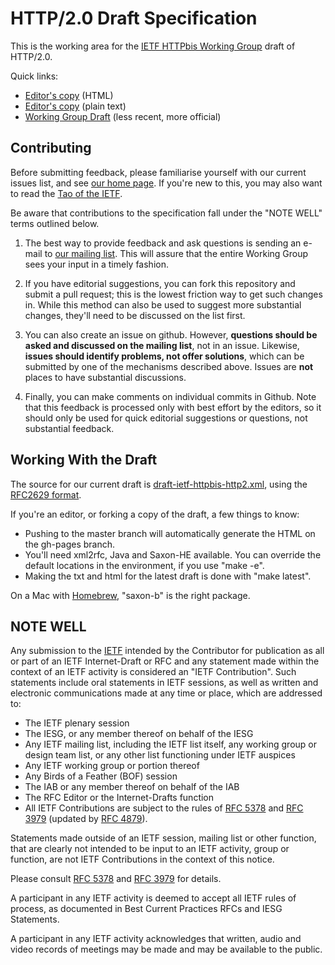 
HTTP/2.0 Draft Specification
============================

This is the working area for the [IETF HTTPbis Working
Group](http://trac.tools.ietf.org/wg/httpbis/trac/wiki) draft of HTTP/2.0.

Quick links:
* [Editor's copy](http://http2.github.com/http2-spec/) (HTML)
* [Editor's copy](http://http2.github.com/http2-spec/index.txt) (plain text)
* [Working Group Draft](http://tools.ietf.org/html/draft-ietf-httpbis-http2) (less recent, more official)


Contributing
------------

Before submitting feedback, please familiarise yourself with our current issues
list, and see [our home page](http://trac.tools.ietf.org/wg/httpbis/trac/wiki).
If you're new to this, you may also want to read the [Tao of the
IETF](http://www.ietf.org/tao.html).

Be aware that contributions to the specification fall under the "NOTE WELL"
terms outlined below.

1. The best way to provide feedback and ask questions is sending an e-mail to
[our mailing list](http://lists.w3.org/Archives/Public/ietf-http-wg/). This
will assure that the entire Working Group sees your input in a timely fashion.

2. If you have editorial suggestions, you can fork this repository and submit
a pull request; this is the lowest friction way to get such changes in. While
this method can also be used to suggest more substantial changes, they'll need
to be discussed on the list first.

3. You can also create an issue on github. However, **questions should be asked
and discussed on the mailing list**, not in an issue. Likewise, **issues should
identify problems, not offer solutions**, which can be submitted by one of the
mechanisms described above. Issues are **not** places to have substantial 
discussions.

4. Finally, you can make comments on individual commits in Github. Note that
this feedback is processed only with best effort by the editors, so it should
only be used for quick editorial suggestions or questions, not substantial
feedback.


Working With the Draft
----------------------

The source for our current draft is
[draft-ietf-httpbis-http2.xml](draft-ietf-httpbis-http2.xml), using the
[RFC2629 format](http://xml.resource.org/public/rfc/html/rfc2629.html).

If you're an editor, or forking a copy of the draft, a few things to know:

* Pushing to the master branch will automatically generate the HTML on the 
  gh-pages branch.
* You'll need xml2rfc, Java and Saxon-HE available. You can override the
  default locations in the environment, if you use "make -e".
* Making the txt and html for the latest draft is done with "make latest".

On a Mac with [Homebrew](http://mxcl.github.io/homebrew/), "saxon-b" is the right package.



NOTE WELL
---------

Any submission to the [IETF](http://www.ietf.org/) intended by the Contributor
for publication as all or part of an IETF Internet-Draft or RFC and any
statement made within the context of an IETF activity is considered an "IETF
Contribution". Such statements include oral statements in IETF sessions, as
well as written and electronic communications made at any time or place, which
are addressed to:

 * The IETF plenary session
 * The IESG, or any member thereof on behalf of the IESG
 * Any IETF mailing list, including the IETF list itself, any working group 
   or design team list, or any other list functioning under IETF auspices
 * Any IETF working group or portion thereof
 * Any Birds of a Feather (BOF) session
 * The IAB or any member thereof on behalf of the IAB
 * The RFC Editor or the Internet-Drafts function
 * All IETF Contributions are subject to the rules of 
   [RFC 5378](http://tools.ietf.org/html/rfc5378) and 
   [RFC 3979](http://tools.ietf.org/html/rfc3979) 
   (updated by [RFC 4879](http://tools.ietf.org/html/rfc4879)).

Statements made outside of an IETF session, mailing list or other function,
that are clearly not intended to be input to an IETF activity, group or
function, are not IETF Contributions in the context of this notice.

Please consult [RFC 5378](http://tools.ietf.org/html/rfc5378) and [RFC 
3979](http://tools.ietf.org/html/rfc3979) for details.

A participant in any IETF activity is deemed to accept all IETF rules of
process, as documented in Best Current Practices RFCs and IESG Statements.

A participant in any IETF activity acknowledges that written, audio and video
records of meetings may be made and may be available to the public.
